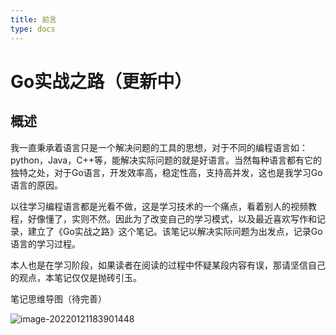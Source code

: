 ```yaml
---
title: 前言
type: docs
---
```


# Go实战之路（更新中）

## 概述

我一直秉承着语言只是一个解决问题的工具的思想，对于不同的编程语言如：python，Java，C++等，能解决实际问题的就是好语言。当然每种语言都有它的独特之处，对于Go语言，开发效率高，稳定性高，支持高并发，这也是我学习Go语言的原因。

以往学习编程语言都是光看不做，这是学习技术的一个痛点，看着别人的视频教程，好像懂了，实则不然。因此为了改变自己的学习模式，以及最近喜欢写作和记录，建立了《Go实战之路》这个笔记。该笔记以解决实际问题为出发点，记录Go语言的学习过程。

本人也是在学习阶段，如果读者在阅读的过程中怀疑某段内容有误，那请坚信自己的观点，本笔记仅仅是抛砖引玉。

笔记思维导图（待完善）

![image-20220121183901448](https://gitee.com/fidjiw/images/raw/master/img/image-20220121183901448.png)



